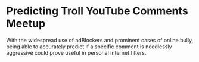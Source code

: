 # Predicting Troll YouTube Comments Meetup

With the widespread use of adBlockers and prominent cases of online bully, being able to accurately predict if a specific comment is needlessly aggressive could prove useful in personal internet filters.
